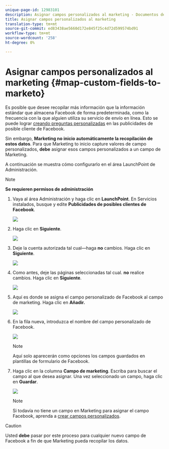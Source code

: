```yaml
---
unique-page-id: 12983101
description: Asignar campos personalizados al marketing - Documentos de marketing - Documentación del producto
title: Asignar campos personalizados al marketing
translation-type: tm+mt
source-git-commit: ed83438ae5660d172e845f25c4d72d599574bd91
workflow-type: tm+mt
source-wordcount: '258'
ht-degree: 0%

---
```



# Asignar campos personalizados al marketing {#map-custom-fields-to-marketo}

Es posible que desee recopilar más información que la información estándar que almacena Facebook de forma predeterminada, como la frecuencia con la que alguien utiliza su servicio de envío en línea. Esto se puede lograr [creando preguntas personalizadas](https://www.facebook.com/business/help/774623835981457?helpref=uf_permalink) en las publicidades de posible cliente de Facebook.

Sin embargo, **Marketing no inicio automáticamente la recopilación de estos datos**. Para que Marketing to inicio capture valores de campo personalizados, **debe** asignar esos campos personalizados a un campo de Marketing.

A continuación se muestra cómo configurarlo en el área LaunchPoint de Administración.

>[!NOTE]
>
>**Se requieren permisos de administración**

1. Vaya al área Administración y haga clic en **LaunchPoint**. En Servicios instalados, busque y edite **Publicidades de posibles clientes de Facebook**.

   ![](assets/image2017-10-24-9-3a32-3a16.png)

1. Haga clic en **Siguiente**.

   ![](assets/image2017-10-24-14-3a55-3a13.png)

1. Deje la cuenta autorizada tal cual—haga **no** cambios. Haga clic en **Siguiente**.

   ![](assets/image2017-10-24-14-3a56-3a48.png)

1. Como antes, deje las páginas seleccionadas tal cual. **no** realice cambios. Haga clic en **Siguiente**.

   ![](assets/image2017-10-24-15-3a0-3a54.png)

1. Aquí es donde se asigna el campo personalizado de Facebook al campo de marketing. Haga clic en **Añadir.**

   ![](assets/image2017-10-24-9-3a33-3a49.png)

1. En la fila nueva, introduzca el nombre del campo personalizado de Facebook.

   ![](assets/image2017-10-24-9-3a37-3a3.png)

   >[!NOTE]
   >
   >Aquí solo aparecerán como opciones los campos guardados en plantillas de formulario de Facebook.

1. Haga clic en la columna **Campo de marketing**. Escriba para buscar el campo al que desea asignar. Una vez seleccionado un campo, haga clic en **Guardar**.

   ![](assets/image2017-10-24-11-3a16-3a42.png)

   >[!NOTE]
   >
   >Si todavía no tiene un campo en Marketing para asignar el campo Facebook, aprenda a [crear campos personalizados](/help/marketo/product-docs/administration/field-management/create-a-custom-field-in-marketo.md).

>[!CAUTION]
>
>Usted **debe** pasar por este proceso para cualquier nuevo campo de Facebook a fin de que Marketing pueda recopilar los datos.

